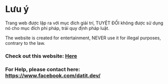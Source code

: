 # Lưu ý
Trang web được lập ra với mục đích giải trí, TUYỆT ĐỐI không được sử dụng nó cho mục đích phi pháp, trái quy định pháp luật.

The website is created for entertainment, NEVER use it for illegal purposes, contrary to the law.

### Check out this website: [Here](https://datit-026.github.io/wheel/)
### For Help, please contact here: https://www.facebook.com/datit.dev/
